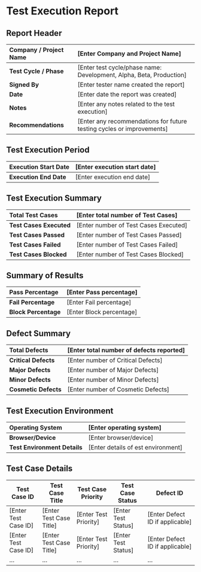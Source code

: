 # Test Execution Report

## Report Header

| **Company / Project Name** | [Enter Company and Project Name]                                      |
|:---------------------------|:----------------------------------------------------------------------|
| **Test Cycle / Phase**     | [Enter test cycle/phase name: Development, Alpha, Beta, Production]   |
| **Signed By**              | [Enter tester name created the report]                                |
| **Date**                   | [Enter date the report was created]                                   |
| **Notes**                  | [Enter any notes related to the test execution]                       |
| **Recommendations**        | [Enter any recommendations for future testing cycles or improvements] |

## Test Execution Period

| **Execution Start Date** | [Enter execution start date] |
|:-------------------------|:-----------------------------|
| **Execution End Date**   | [Enter execution end date]   |

## Test Execution Summary

| **Total Test Cases**    | [Enter total number of Test Cases]    |
|:------------------------|:--------------------------------------|
| **Test Cases Executed** | [Enter number of Test Cases Executed] |
| **Test Cases Passed**   | [Enter number of Test Cases Passed]   |
| **Test Cases Failed**   | [Enter number of Test Cases Failed]   |
| **Test Cases Blocked**  | [Enter number of Test Cases Blocked]  |

## Summary of Results

| **Pass Percentage**  | [Enter Pass percentage]  |
|:---------------------|:-------------------------|
| **Fail Percentage**  | [Enter Fail percentage]  |
| **Block Percentage** | [Enter Block percentage] |

## Defect Summary

| **Total Defects**     | [Enter total number of defects reported] |
|:----------------------|:-----------------------------------------|
| **Critical Defects**  | [Enter number of Critical Defects]       |
| **Major Defects**     | [Enter number of Major Defects]          |
| **Minor Defects**     | [Enter number of Minor Defects]          |
| **Cosmetic Defects** | [Enter number of Cosmetic Defects]       |

## Test Execution Environment

| **Operating System**         | [Enter operating system]           |
|:-----------------------------|:-----------------------------------|
| **Browser/Device**           | [Enter browser/device]             |
| **Test Environment Details** | [Enter details of est environment] |

## Test Case Details

| **Test Case ID**     | **Test Case Title**     | **Test Case Priority** | **Test Case Status** | **Defect ID**                   |
|----------------------|-------------------------|------------------------|----------------------|---------------------------------|
| [Enter Test Case ID] | [Enter Test Case Title] | [Enter Test Priority]  | [Enter Test Status]  | [Enter Defect ID if applicable] |
| [Enter Test Case ID] | [Enter Test Case Title] | [Enter Test Priority]  | [Enter Test Status]  | [Enter Defect ID if applicable] |
| …                    | …                       | …                      | …                    | …                               |
